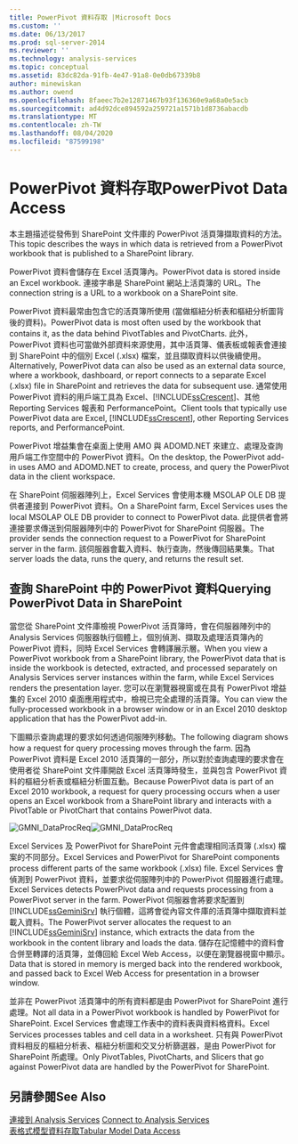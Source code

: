 ```yaml
---
title: PowerPivot 資料存取 |Microsoft Docs
ms.custom: ''
ms.date: 06/13/2017
ms.prod: sql-server-2014
ms.reviewer: ''
ms.technology: analysis-services
ms.topic: conceptual
ms.assetid: 83dc82da-91fb-4e47-91a8-0e0db67339b8
author: minewiskan
ms.author: owend
ms.openlocfilehash: 8faeec7b2e12871467b93f136360e9a68a0e5acb
ms.sourcegitcommit: ad4d92dce894592a259721a1571b1d8736abacdb
ms.translationtype: MT
ms.contentlocale: zh-TW
ms.lasthandoff: 08/04/2020
ms.locfileid: "87599198"
---
```

# <a name="powerpivot-data-access"></a><span data-ttu-id="d25dd-102">PowerPivot 資料存取</span><span class="sxs-lookup"><span data-stu-id="d25dd-102">PowerPivot Data Access</span></span>
  <span data-ttu-id="d25dd-103">本主題描述從發佈到 SharePoint 文件庫的 PowerPivot 活頁簿擷取資料的方法。</span><span class="sxs-lookup"><span data-stu-id="d25dd-103">This topic describes the ways in which data is retrieved from a PowerPivot workbook that is published to a SharePoint library.</span></span>  
  
 <span data-ttu-id="d25dd-104">PowerPivot 資料會儲存在 Excel 活頁簿內。</span><span class="sxs-lookup"><span data-stu-id="d25dd-104">PowerPivot data is stored inside an Excel workbook.</span></span> <span data-ttu-id="d25dd-105">連接字串是 SharePoint 網站上活頁簿的 URL。</span><span class="sxs-lookup"><span data-stu-id="d25dd-105">The connection string is a URL to a workbook on a SharePoint site.</span></span>  
  
 <span data-ttu-id="d25dd-106">PowerPivot 資料最常由包含它的活頁簿所使用 (當做樞紐分析表和樞紐分析圖背後的資料)。</span><span class="sxs-lookup"><span data-stu-id="d25dd-106">PowerPivot data is most often used by the workbook that contains it, as the data behind PivotTables and PivotCharts.</span></span> <span data-ttu-id="d25dd-107">此外，PowerPivot 資料也可當做外部資料來源使用，其中活頁簿、儀表板或報表會連接到 SharePoint 中的個別 Excel (.xlsx) 檔案，並且擷取資料以供後續使用。</span><span class="sxs-lookup"><span data-stu-id="d25dd-107">Alternatively, PowerPivot data can also be used as an external data source, where a workbook, dashboard, or report connects to a separate Excel (.xlsx) file in SharePoint and retrieves the data for subsequent use.</span></span> <span data-ttu-id="d25dd-108">通常使用 PowerPivot 資料的用戶端工具為 Excel、[!INCLUDE[ssCrescent](../../includes/sscrescent-md.md)]、其他 Reporting Services 報表和 PerformancePoint。</span><span class="sxs-lookup"><span data-stu-id="d25dd-108">Client tools that typically use PowerPivot data are Excel, [!INCLUDE[ssCrescent](../../includes/sscrescent-md.md)], other Reporting Services reports, and PerformancePoint.</span></span>  
  
 <span data-ttu-id="d25dd-109">PowerPivot 增益集會在桌面上使用 AMO 與 ADOMD.NET 來建立、處理及查詢用戶端工作空間中的 PowerPivot 資料。</span><span class="sxs-lookup"><span data-stu-id="d25dd-109">On the desktop, the PowerPivot add-in uses AMO and ADOMD.NET to create, process, and query the PowerPivot data in the client workspace.</span></span>  
  
 <span data-ttu-id="d25dd-110">在 SharePoint 伺服器陣列上，Excel Services 會使用本機 MSOLAP OLE DB 提供者連接到 PowerPivot 資料。</span><span class="sxs-lookup"><span data-stu-id="d25dd-110">On a SharePoint farm, Excel Services uses the local MSOLAP OLE DB provider to connect to PowerPivot data.</span></span> <span data-ttu-id="d25dd-111">此提供者會將連接要求傳送到伺服器陣列中的 PowerPivot for SharePoint 伺服器。</span><span class="sxs-lookup"><span data-stu-id="d25dd-111">The provider sends the connection request to a PowerPivot for SharePoint server in the farm.</span></span> <span data-ttu-id="d25dd-112">該伺服器會載入資料、執行查詢，然後傳回結果集。</span><span class="sxs-lookup"><span data-stu-id="d25dd-112">That server loads the data, runs the query, and returns the result set.</span></span>  
  
##  <a name="querying-powerpivot-data-in-sharepoint"></a><a name="queryproc"></a><span data-ttu-id="d25dd-113">查詢 SharePoint 中的 PowerPivot 資料</span><span class="sxs-lookup"><span data-stu-id="d25dd-113">Querying PowerPivot Data in SharePoint</span></span>  
 <span data-ttu-id="d25dd-114">當您從 SharePoint 文件庫檢視 PowerPivot 活頁簿時，會在伺服器陣列中的 Analysis Services 伺服器執行個體上，個別偵測、擷取及處理活頁簿內的 PowerPivot 資料，同時 Excel Services 會轉譯展示層。</span><span class="sxs-lookup"><span data-stu-id="d25dd-114">When you view a PowerPivot workbook from a SharePoint library, the PowerPivot data that is inside the workbook is detected, extracted, and processed separately on Analysis Services server instances within the farm, while Excel Services renders the presentation layer.</span></span> <span data-ttu-id="d25dd-115">您可以在瀏覽器視窗或在具有 PowerPivot 增益集的 Excel 2010 桌面應用程式中，檢視已完全處理的活頁簿。</span><span class="sxs-lookup"><span data-stu-id="d25dd-115">You can view the fully-processed workbook in a browser window or in an Excel 2010 desktop application that has the PowerPivot add-in.</span></span>  
  
 <span data-ttu-id="d25dd-116">下圖顯示查詢處理的要求如何透過伺服陣列移動。</span><span class="sxs-lookup"><span data-stu-id="d25dd-116">The following diagram shows how a request for query processing moves through the farm.</span></span> <span data-ttu-id="d25dd-117">因為 PowerPivot 資料是 Excel 2010 活頁簿的一部分，所以對於查詢處理的要求會在使用者從 SharePoint 文件庫開啟 Excel 活頁簿時發生，並與包含 PowerPivot 資料的樞紐分析表或樞紐分析圖互動。</span><span class="sxs-lookup"><span data-stu-id="d25dd-117">Because PowerPivot data is part of an Excel 2010 workbook, a request for query processing occurs when a user opens an Excel workbook from a SharePoint library and interacts with a PivotTable or PivotChart that contains PowerPivot data.</span></span>  
  
 <span data-ttu-id="d25dd-118">![GMNI_DataProcReq](../media/gmni-dataprocreq.gif "GMNI_DataProcReq")</span><span class="sxs-lookup"><span data-stu-id="d25dd-118">![GMNI_DataProcReq](../media/gmni-dataprocreq.gif "GMNI_DataProcReq")</span></span>  
  
 <span data-ttu-id="d25dd-119">Excel Services 及 PowerPivot for SharePoint 元件會處理相同活頁簿 (.xlsx) 檔案的不同部分。</span><span class="sxs-lookup"><span data-stu-id="d25dd-119">Excel Services and PowerPivot for SharePoint components process different parts of the same workbook (.xlsx) file.</span></span> <span data-ttu-id="d25dd-120">Excel Services 會偵測到 PowerPivot 資料，並要求從伺服陣列中的 PowerPivot 伺服器進行處理。</span><span class="sxs-lookup"><span data-stu-id="d25dd-120">Excel Services detects PowerPivot data and requests processing from a PowerPivot server in the farm.</span></span> <span data-ttu-id="d25dd-121">PowerPivot 伺服器會將要求配置到 [!INCLUDE[ssGeminiSrv](../../includes/ssgeminisrv-md.md)] 執行個體，這將會從內容文件庫的活頁簿中擷取資料並載入資料。</span><span class="sxs-lookup"><span data-stu-id="d25dd-121">The PowerPivot server allocates the request to an [!INCLUDE[ssGeminiSrv](../../includes/ssgeminisrv-md.md)] instance, which extracts the data from the workbook in the content library and loads the data.</span></span> <span data-ttu-id="d25dd-122">儲存在記憶體中的資料會合併至轉譯的活頁簿，並傳回給 Excel Web Access，以便在瀏覽器視窗中顯示。</span><span class="sxs-lookup"><span data-stu-id="d25dd-122">Data that is stored in memory is merged back into the rendered workbook, and passed back to Excel Web Access for presentation in a browser window.</span></span>  
  
 <span data-ttu-id="d25dd-123">並非在 PowerPivot 活頁簿中的所有資料都是由 PowerPivot for SharePoint 進行處理。</span><span class="sxs-lookup"><span data-stu-id="d25dd-123">Not all data in a PowerPivot workbook is handled by PowerPivot for SharePoint.</span></span> <span data-ttu-id="d25dd-124">Excel Services 會處理工作表中的資料表與資料格資料。</span><span class="sxs-lookup"><span data-stu-id="d25dd-124">Excel Services processes tables and cell data in a worksheet.</span></span> <span data-ttu-id="d25dd-125">只有與 PowerPivot 資料相反的樞紐分析表、樞紐分析圖和交叉分析篩選器，是由 PowerPivot for SharePoint 所處理。</span><span class="sxs-lookup"><span data-stu-id="d25dd-125">Only PivotTables, PivotCharts, and Slicers that go against PowerPivot data are handled by the PowerPivot for SharePoint.</span></span>  
  
## <a name="see-also"></a><span data-ttu-id="d25dd-126">另請參閱</span><span class="sxs-lookup"><span data-stu-id="d25dd-126">See Also</span></span>  
 <span data-ttu-id="d25dd-127">[連接到 Analysis Services](../instances/connect-to-analysis-services.md) </span><span class="sxs-lookup"><span data-stu-id="d25dd-127">[Connect to Analysis Services](../instances/connect-to-analysis-services.md) </span></span>  
 [<span data-ttu-id="d25dd-128">表格式模型資料存取</span><span class="sxs-lookup"><span data-stu-id="d25dd-128">Tabular Model Data Access</span></span>](../tabular-models/tabular-model-data-access.md)  
  
  
